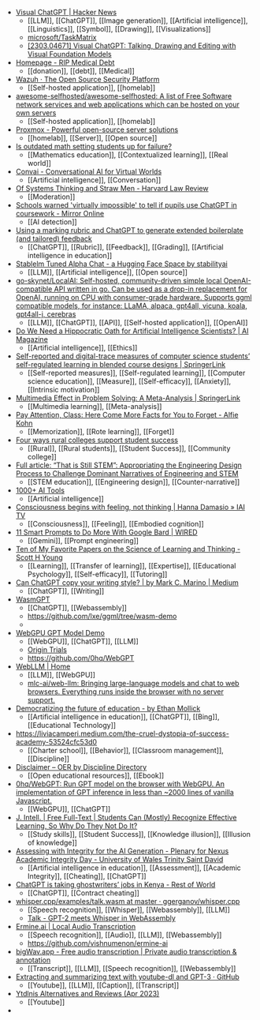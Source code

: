 - [Visual ChatGPT | Hacker News](https://news.ycombinator.com/item?id=35090163)
	- [[LLM]], [[ChatGPT]], [[Image generation]], [[Artificial intelligence]], [[Linguistics]], [[Symbol]], [[Drawing]], [[Visualizations]]
	- [microsoft/TaskMatrix](https://github.com/microsoft/TaskMatrix)
	- [[2303.04671] Visual ChatGPT: Talking, Drawing and Editing with Visual Foundation Models](https://arxiv.org/abs/2303.04671)
- [Homepage - RIP Medical Debt](https://ripmedicaldebt.org/)
	- [[donation]], [[debt]], [[Medical]]
- [Wazuh · The Open Source Security Platform](https://wazuh.com/)
	- [[Self-hosted application]], [[homelab]]
- [awesome-selfhosted/awesome-selfhosted: A list of Free Software network services and web applications which can be hosted on your own servers](https://github.com/awesome-selfhosted/awesome-selfhosted)
	- [[Self-hosted application]], [[homelab]]
- [Proxmox - Powerful open-source server solutions](https://www.proxmox.com/en/)
	- [[homelab]], [[Server]], [[Open source]]
- [Is outdated math setting students up for failure?](https://scrippsnews.com/stories/is-outdated-math-setting-students-up-for-failure/)
	- [[Mathematics education]], [[Contextualized learning]], [[Real world]]
- [Convai - Conversational AI for Virtual Worlds](https://convai.com/)
	- [[Artificial intelligence]], [[Conversation]]
- [Of Systems Thinking and Straw Men - Harvard Law Review](https://harvardlawreview.org/forum/vol-136/of-systems-thinking-and-straw-men/)
	- [[Moderation]]
- [Schools warned 'virtually impossible' to tell if pupils use ChatGPT in coursework - Mirror Online](https://www.mirror.co.uk/news/politics/schools-warned-virtually-impossible-tell-29764156)
	- [[AI detection]]
- [Using a marking rubric and ChatGPT to generate extended boilerplate (and tailored) feedback](https://mediacentral.ucl.ac.uk/Play/96738)
	- [[ChatGPT]], [[Rubric]], [[Feedback]], [[Grading]], [[Artificial intelligence in education]]
- [Stablelm Tuned Alpha Chat - a Hugging Face Space by stabilityai](https://huggingface.co/spaces/stabilityai/stablelm-tuned-alpha-chat)
	- [[LLM]], [[Artificial intelligence]], [[Open source]]
- [go-skynet/LocalAI: Self-hosted, community-driven simple local OpenAI-compatible API written in go. Can be used as a drop-in replacement for OpenAI, running on CPU with consumer-grade hardware. Supports ggml compatible models, for instance: LLaMA, alpaca, gpt4all, vicuna, koala, gpt4all-j, cerebras](https://github.com/go-skynet/LocalAI)
	- [[LLM]], [[ChatGPT]], [[API]], [[Self-hosted application]], [[OpenAI]]
- [Do We Need a Hippocratic Oath for Artificial Intelligence Scientists? | AI Magazine](https://ojs.aaai.org/aimagazine/index.php/aimagazine/article/view/15090)
	- [[Artificial intelligence]], [[Ethics]]
- [Self-reported and digital-trace measures of computer science students’ self-regulated learning in blended course designs | SpringerLink](https://link.springer.com/article/10.1007/s10639-023-11698-5)
	- [[Self-reported measures]], [[Self-regulated learning]], [[Computer science education]], [[Measure]], [[Self-efficacy]], [[Anxiety]], [[Intrinsic motivation]]
- [Multimedia Effect in Problem Solving: A Meta-Analysis | SpringerLink](https://link.springer.com/article/10.1007/s10648-021-09610-z)
	- [[Multimedia learning]], [[Meta-analysis]]
- [Pay Attention, Class: Here Come More Facts for You to Forget - Alfie Kohn](https://www.alfiekohn.org/blogs/fuhgeddaboudit/)
	- [[Memorization]], [[Rote learning]], [[Forget]]
- [Four ways rural colleges support student success](https://www.insidehighered.com/news/student-success/academic-life/2023/04/20/rural-community-colleges-rising-challenge)
	- [[Rural]], [[Rural students]], [[Student Success]], [[Community college]]
- [Full article: “That is Still STEM”: Appropriating the Engineering Design Process to Challenge Dominant Narratives of Engineering and STEM](https://www.tandfonline.com/doi/full/10.1080/07370008.2022.2156512)
	- [[STEM education]], [[Engineering design]], [[Counter-narrative]]
- [1000+ AI Tools](https://doc.clickup.com/37456139/p/h/13q28b-4064/57302c5fb900c0f)
	- [[Artificial intelligence]]
- [Consciousness begins with feeling, not thinking | Hanna Damasio » IAI TV](https://iai.tv/articles/consciousness-begins-with-feelings-hanna-damasio-auid-2462)
	- [[Consciousness]], [[Feeling]], [[Embodied cognition]]
- [11 Smart Prompts to Do More With Google Bard | WIRED](https://www.wired.com/story/11-better-prompts-google-bard/)
	- [[Gemini]], [[Prompt engineering]]
- [Ten of My Favorite Papers on the Science of Learning and Thinking - Scott H Young](https://www.scotthyoung.com/blog/2023/04/11/favorite-papers-science-of-learning/)
	- [[Learning]], [[Transfer of learning]], [[Expertise]], [[Educational Psychology]], [[Self-efficacy]], [[Tutoring]]
- [Can ChatGPT copy your writing style? | by Mark C. Marino | Medium](https://markcmarino.medium.com/can-chatgpt-copy-your-writing-style-fe0236fa247f)
	- [[ChatGPT]], [[Writing]]
- [WasmGPT](https://lxe.co/wasmgpt/)
	- [[ChatGPT]], [[Webassembly]]
	- https://github.com/lxe/ggml/tree/wasm-demo
	-
- [WebGPU GPT Model Demo](https://www.kmeans.org/)
	- [[WebGPU]], [[ChatGPT]], [[LLM]]
	- [Origin Trials](https://developer.chrome.com/origintrials/#/view_trial/118219490218475521)
	- https://github.com/0hq/WebGPT
- [WebLLM | Home](https://mlc.ai/web-llm/)
	- [[LLM]], [[WebGPU]]
	- [mlc-ai/web-llm: Bringing large-language models and chat to web browsers. Everything runs inside the browser with no server support.](https://github.com/mlc-ai/web-llm)
- [Democratizing the future of education - by Ethan Mollick](https://www.oneusefulthing.org/p/democratizing-the-future-of-education)
	- [[Artificial intelligence in education]], [[ChatGPT]], [[Bing]], [[Educational Technology]]
- https://liviacamperi.medium.com/the-cruel-dystopia-of-success-academy-53524cfc53d0
	- [[Charter school]], [[Behavior]], [[Classroom management]], [[Discipline]]
- [Disclaimer – OER by Discipline Directory](https://opentextbc.ca/oerdiscipline/front-matter/disclaimer/)
	- [[Open educational resources]], [[Ebook]]
- [0hq/WebGPT: Run GPT model on the browser with WebGPU. An implementation of GPT inference in less than ~2000 lines of vanilla Javascript.](https://github.com/0hq/WebGPT)
	- [[WebGPU]], [[ChatGPT]]
- [J. Intell. | Free Full-Text | Students Can (Mostly) Recognize Effective Learning, So Why Do They Not Do It?](https://www.mdpi.com/2079-3200/10/4/127)
	- [[Study skills]], [[Student Success]], [[Knowledge illusion]], [[Illusion of knowledge]]
- [Assessing with Integrity for the AI Generation - Plenary for Nexus Academic Integrity Day - University of Wales Trinity Saint David](https://www.slideshare.net/ThomasLancaster/assessing-with-integrity-for-the-ai-generation-plenary-for-nexus-academic-integrity-day-university-of-wales-trinity-saint-david)
	- [[Artificial intelligence in education]], [[Assessment]], [[Academic Integrity]], [[Cheating]], [[ChatGPT]]
- [ChatGPT is taking ghostwriters’ jobs in Kenya - Rest of World](https://restofworld.org/2023/chatgpt-taking-kenya-ghostwriters-jobs/)
	- [[ChatGPT]], [[Contract cheating]]
- [whisper.cpp/examples/talk.wasm at master · ggerganov/whisper.cpp](https://github.com/ggerganov/whisper.cpp/tree/master/examples/talk.wasm)
	- [[Speech recognition]], [[Whisper]], [[Webassembly]], [[LLM]]
	- [Talk - GPT-2 meets Whisper in WebAssembly](https://whisper.ggerganov.com/talk/)
- [Ermine.ai | Local Audio Transcription](https://www.ermine.ai/)
	- [[Speech recognition]], [[Audio]], [[LLM]], [[Webassembly]]
	- https://github.com/vishnumenon/ermine-ai
- [bigWav.app - Free audio transcription | Private audio transcription & annotation](https://bigwav.app/)
	- [[Transcript]], [[LLM]], [[Speech recognition]], [[Webassembly]]
- [Extracting and summarizing text with youtube-dl and GPT-3 · GitHub](https://gist.github.com/simonw/9932c6f10e241cfa6b19a4e08b283ca9)
	- [[Youtube]], [[LLM]], [[Caption]], [[Transcript]]
- [Ytdlnis Alternatives and Reviews (Apr 2023)](https://www.libhunt.com/r/ytdlnis)
	- [[Youtube]]
-